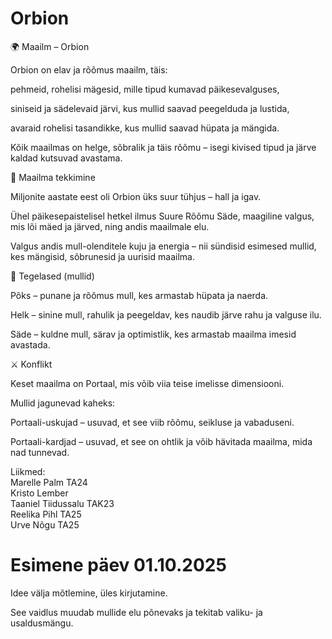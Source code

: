 # Orbion

🌍 Maailm – Orbion

Orbion on elav ja rõõmus maailm, täis:

pehmeid, rohelisi mägesid, mille tipud kumavad päikesevalguses,

siniseid ja sädelevaid järvi, kus mullid saavad peegelduda ja lustida,

avaraid rohelisi tasandikke, kus mullid saavad hüpata ja mängida.

Kõik maailmas on helge, sõbralik ja täis rõõmu – isegi kivised tipud ja järve kaldad kutsuvad avastama.

🌱 Maailma tekkimine

Miljonite aastate eest oli Orbion üks suur tühjus – hall ja igav.

Ühel päikesepaistelisel hetkel ilmus Suure Rõõmu Säde, maagiline valgus, mis lõi mäed ja järved, ning andis maailmale elu.

Valgus andis mull-olenditele kuju ja energia – nii sündisid esimesed mullid, kes mängisid, sõbrunesid ja uurisid maailma.

👤 Tegelased (mullid)

Põks – punane ja rõõmus mull, kes armastab hüpata ja naerda.

Helk – sinine mull, rahulik ja peegeldav, kes naudib järve rahu ja valguse ilu.

Säde – kuldne mull, särav ja optimistlik, kes armastab maailma imesid avastada.

⚔️ Konflikt

Keset maailma on Portaal, mis võib viia teise imelisse dimensiooni.

Mullid jagunevad kaheks:

Portaali-uskujad – usuvad, et see viib rõõmu, seikluse ja vabaduseni.

Portaali-kardjad – usuvad, et see on ohtlik ja võib hävitada maailma, mida nad tunnevad.



Liikmed: <br>
Marelle Palm TA24 <br>
Kristo Lember <br>
Taaniel Tiidussalu TAK23 <br>
Reelika Pihl TA25 <br>
Urve Nõgu TA25 <br>

<h1>Esimene päev 01.10.2025</h1>

Idee välja mõtlemine, üles kirjutamine.

See vaidlus muudab mullide elu põnevaks ja tekitab valiku- ja usaldusmängu.
